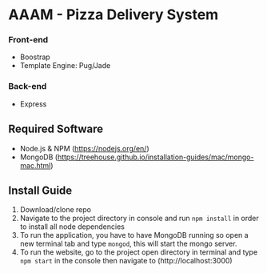 # AAAM - Pizza Delivery System

### Front-end

* Boostrap
* Template Engine: Pug/Jade

### Back-end

* Express

## Required Software

* Node.js & NPM (https://nodejs.org/en/)
* MongoDB (https://treehouse.github.io/installation-guides/mac/mongo-mac.html)

## Install Guide

1.  Download/clone repo
2.  Navigate to the project directory in console and run `npm install` in order to install all node dependencies
3.  To run the application, you have to have MongoDB running so open a new terminal tab and type `mongod`, this will start the mongo server.
4.  To run the website, go to the project open directory in terminal and type `npm start` in the console then navigate to (http://localhost:3000)
